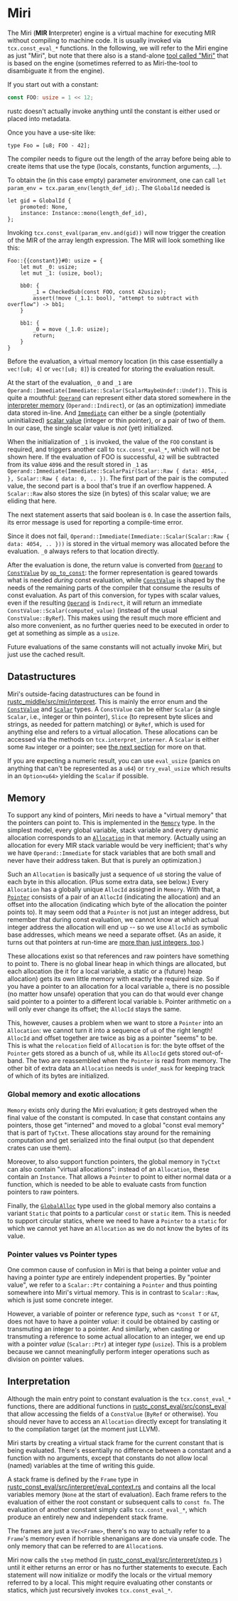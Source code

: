 # Miri

<!-- toc -->

The Miri (**MIR** **I**nterpreter) engine is a virtual machine for executing MIR without
compiling to machine code. It is usually invoked via `tcx.const_eval_*` functions.
In the following, we will refer to the Miri engine as just "Miri", but note that
there also is a stand-alone
[tool called "Miri"](https://github.com/rust-lang/miri/) that is based on the
engine (sometimes referred to as Miri-the-tool to disambiguate it from the
engine).

If you start out with a constant:

```rust
const FOO: usize = 1 << 12;
```

rustc doesn't actually invoke anything until the constant is either used or
placed into metadata.

Once you have a use-site like:

```rust,ignore
type Foo = [u8; FOO - 42];
```

The compiler needs to figure out the length of the array before being able to
create items that use the type (locals, constants, function arguments, ...).

To obtain the (in this case empty) parameter environment, one can call
`let param_env = tcx.param_env(length_def_id);`. The `GlobalId` needed is

```rust,ignore
let gid = GlobalId {
    promoted: None,
    instance: Instance::mono(length_def_id),
};
```

Invoking `tcx.const_eval(param_env.and(gid))` will now trigger the creation of
the MIR of the array length expression. The MIR will look something like this:

```mir
Foo::{{constant}}#0: usize = {
    let mut _0: usize;
    let mut _1: (usize, bool);

    bb0: {
        _1 = CheckedSub(const FOO, const 42usize);
        assert(!move (_1.1: bool), "attempt to subtract with overflow") -> bb1;
    }

    bb1: {
        _0 = move (_1.0: usize);
        return;
    }
}
```

Before the evaluation, a virtual memory location (in this case essentially a
`vec![u8; 4]` or `vec![u8; 8]`) is created for storing the evaluation result.

At the start of the evaluation, `_0` and `_1` are
`Operand::Immediate(Immediate::Scalar(ScalarMaybeUndef::Undef))`. This is quite
a mouthful: [`Operand`] can represent either data stored somewhere in the
[interpreter memory](#memory) (`Operand::Indirect`), or (as an optimization)
immediate data stored in-line.  And [`Immediate`] can either be a single
(potentially uninitialized) [scalar value][`Scalar`] (integer or thin pointer),
or a pair of two of them. In our case, the single scalar value is *not* (yet)
initialized.

When the initialization of `_1` is invoked, the value of the `FOO` constant is
required, and triggers another call to `tcx.const_eval_*`, which will not be shown
here. If the evaluation of FOO is successful, `42` will be subtracted from its
value `4096` and the result stored in `_1` as
`Operand::Immediate(Immediate::ScalarPair(Scalar::Raw { data: 4054, .. },
Scalar::Raw { data: 0, .. })`. The first part of the pair is the computed value,
the second part is a bool that's true if an overflow happened. A `Scalar::Raw`
also stores the size (in bytes) of this scalar value; we are eliding that here.

The next statement asserts that said boolean is `0`. In case the assertion
fails, its error message is used for reporting a compile-time error.

Since it does not fail, `Operand::Immediate(Immediate::Scalar(Scalar::Raw {
data: 4054, .. }))` is stored in the virtual memory was allocated before the
evaluation. `_0` always refers to that location directly.

After the evaluation is done, the return value is converted from [`Operand`] to
[`ConstValue`] by [`op_to_const`]: the former representation is geared towards
what is needed *during* const evaluation, while [`ConstValue`] is shaped by the
needs of the remaining parts of the compiler that consume the results of const
evaluation.  As part of this conversion, for types with scalar values, even if
the resulting [`Operand`] is `Indirect`, it will return an immediate
`ConstValue::Scalar(computed_value)` (instead of the usual `ConstValue::ByRef`).
This makes using the result much more efficient and also more convenient, as no
further queries need to be executed in order to get at something as simple as a
`usize`.

Future evaluations of the same constants will not actually invoke
Miri, but just use the cached result.

[`Operand`]: https://doc.rust-lang.org/nightly/nightly-rustc/rustc_const_eval/interpret/enum.Operand.html
[`Immediate`]: https://doc.rust-lang.org/nightly/nightly-rustc/rustc_const_eval/interpret/enum.Immediate.html
[`ConstValue`]: https://doc.rust-lang.org/nightly/nightly-rustc/rustc_middle/mir/interpret/enum.ConstValue.html
[`Scalar`]: https://doc.rust-lang.org/nightly/nightly-rustc/rustc_middle/mir/interpret/enum.Scalar.html
[`op_to_const`]: https://doc.rust-lang.org/nightly/nightly-rustc/rustc_const_eval/const_eval/eval_queries/fn.op_to_const.html

## Datastructures

Miri's outside-facing datastructures can be found in
[rustc_middle/src/mir/interpret](https://github.com/rust-lang/rust/blob/master/compiler/rustc_middle/src/mir/interpret).
This is mainly the error enum and the [`ConstValue`] and [`Scalar`] types. A
`ConstValue` can be either `Scalar` (a single `Scalar`, i.e., integer or thin
pointer), `Slice` (to represent byte slices and strings, as needed for pattern
matching) or `ByRef`, which is used for anything else and refers to a virtual
allocation. These allocations can be accessed via the methods on
`tcx.interpret_interner`.  A `Scalar` is either some `Raw` integer or a pointer;
see [the next section](#memory) for more on that.

If you are expecting a numeric result, you can use `eval_usize` (panics on
anything that can't be represented as a `u64`) or `try_eval_usize` which results
in an `Option<u64>` yielding the `Scalar` if possible.

## Memory

To support any kind of pointers, Miri needs to have a "virtual memory" that the
pointers can point to.  This is implemented in the [`Memory`] type.  In the
simplest model, every global variable, stack variable and every dynamic
allocation corresponds to an [`Allocation`] in that memory.  (Actually using an
allocation for every MIR stack variable would be very inefficient; that's why we
have `Operand::Immediate` for stack variables that are both small and never have
their address taken.  But that is purely an optimization.)

Such an `Allocation` is basically just a sequence of `u8` storing the value of
each byte in this allocation.  (Plus some extra data, see below.)  Every
`Allocation` has a globally unique `AllocId` assigned in `Memory`.  With that, a
[`Pointer`] consists of a pair of an `AllocId` (indicating the allocation) and
an offset into the allocation (indicating which byte of the allocation the
pointer points to).  It may seem odd that a `Pointer` is not just an integer
address, but remember that during const evaluation, we cannot know at which
actual integer address the allocation will end up -- so we use `AllocId` as
symbolic base addresses, which means we need a separate offset.  (As an aside,
it turns out that pointers at run-time are
[more than just integers, too](https://rust-lang.github.io/unsafe-code-guidelines/glossary.html#pointer-provenance).)

These allocations exist so that references and raw pointers have something to
point to. There is no global linear heap in which things are allocated, but each
allocation (be it for a local variable, a static or a (future) heap allocation)
gets its own little memory with exactly the required size. So if you have a
pointer to an allocation for a local variable `a`, there is no possible (no
matter how unsafe) operation that you can do that would ever change said pointer
to a pointer to a different local variable `b`.
Pointer arithmetic on `a` will only ever change its offset; the `AllocId` stays the same.

This, however, causes a problem when we want to store a `Pointer` into an
`Allocation`: we cannot turn it into a sequence of `u8` of the right length!
`AllocId` and offset together are twice as big as a pointer "seems" to be.  This
is what the `relocation` field of `Allocation` is for: the byte offset of the
`Pointer` gets stored as a bunch of `u8`, while its `AllocId` gets stored
out-of-band.  The two are reassembled when the `Pointer` is read from memory.
The other bit of extra data an `Allocation` needs is `undef_mask` for keeping
track of which of its bytes are initialized.

### Global memory and exotic allocations

`Memory` exists only during the Miri evaluation; it gets destroyed when the
final value of the constant is computed.  In case that constant contains any
pointers, those get "interned" and moved to a global "const eval memory" that is
part of `TyCtxt`.  These allocations stay around for the remaining computation
and get serialized into the final output (so that dependent crates can use
them).

Moreover, to also support function pointers, the global memory in `TyCtxt` can
also contain "virtual allocations": instead of an `Allocation`, these contain an
`Instance`.  That allows a `Pointer` to point to either normal data or a
function, which is needed to be able to evaluate casts from function pointers to
raw pointers.

Finally, the [`GlobalAlloc`] type used in the global memory also contains a
variant `Static` that points to a particular `const` or `static` item.  This is
needed to support circular statics, where we need to have a `Pointer` to a
`static` for which we cannot yet have an `Allocation` as we do not know the
bytes of its value.

[`Memory`]: https://doc.rust-lang.org/nightly/nightly-rustc/rustc_const_eval/interpret/struct.Memory.html
[`Allocation`]: https://doc.rust-lang.org/nightly/nightly-rustc/rustc_middle/mir/interpret/struct.Allocation.html
[`Pointer`]: https://doc.rust-lang.org/nightly/nightly-rustc/rustc_middle/mir/interpret/struct.Pointer.html
[`GlobalAlloc`]: https://doc.rust-lang.org/nightly/nightly-rustc/rustc_middle/mir/interpret/enum.GlobalAlloc.html

### Pointer values vs Pointer types

One common cause of confusion in Miri is that being a pointer *value* and having
a pointer *type* are entirely independent properties.  By "pointer value", we
refer to a `Scalar::Ptr` containing a `Pointer` and thus pointing somewhere into
Miri's virtual memory.  This is in contrast to `Scalar::Raw`, which is just some
concrete integer.

However, a variable of pointer or reference *type*, such as `*const T` or `&T`,
does not have to have a pointer *value*: it could be obtained by casting or
transmuting an integer to a pointer. 
And similarly, when casting or transmuting a reference to some
actual allocation to an integer, we end up with a pointer *value*
(`Scalar::Ptr`) at integer *type* (`usize`).  This is a problem because we
cannot meaningfully perform integer operations such as division on pointer
values.

## Interpretation

Although the main entry point to constant evaluation is the `tcx.const_eval_*`
functions, there are additional functions in
[rustc_const_eval/src/const_eval](https://doc.rust-lang.org/nightly/nightly-rustc/rustc_const_eval/index.html)
that allow accessing the fields of a `ConstValue` (`ByRef` or otherwise). You should
never have to access an `Allocation` directly except for translating it to the
compilation target (at the moment just LLVM).

Miri starts by creating a virtual stack frame for the current constant that is
being evaluated. There's essentially no difference between a constant and a
function with no arguments, except that constants do not allow local (named)
variables at the time of writing this guide.

A stack frame is defined by the `Frame` type in
[rustc_const_eval/src/interpret/eval_context.rs](https://github.com/rust-lang/rust/blob/master/compiler/rustc_const_eval/src/interpret/eval_context.rs)
and contains all the local
variables memory (`None` at the start of evaluation). Each frame refers to the
evaluation of either the root constant or subsequent calls to `const fn`. The
evaluation of another constant simply calls `tcx.const_eval_*`, which produce an
entirely new and independent stack frame.

The frames are just a `Vec<Frame>`, there's no way to actually refer to a
`Frame`'s memory even if horrible shenanigans are done via unsafe code. The only
memory that can be referred to are `Allocation`s.

Miri now calls the `step` method (in
[rustc_const_eval/src/interpret/step.rs](https://github.com/rust-lang/rust/blob/master/compiler/rustc_const_eval/src/interpret/step.rs)
) until it either returns an error or has no further statements to execute. Each
statement will now initialize or modify the locals or the virtual memory
referred to by a local. This might require evaluating other constants or
statics, which just recursively invokes `tcx.const_eval_*`.
